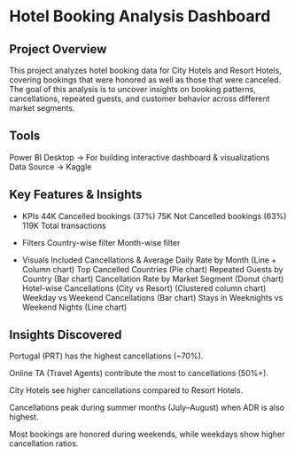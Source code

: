 # Hotel Booking Analysis Dashboard

## Project Overview

This project analyzes hotel booking data for City Hotels and Resort Hotels, covering bookings that were honored as well as those that were canceled.
The goal of this analysis is to uncover insights on booking patterns, cancellations, repeated guests, and customer behavior across different market segments.

## Tools
Power BI Desktop → For building interactive dashboard & visualizations
Data Source → Kaggle

## Key Features & Insights
- KPIs
44K Cancelled bookings (37%)
75K Not Cancelled bookings (63%)
119K Total transactions

- Filters
Country-wise filter
Month-wise filter

- Visuals Included
Cancellations & Average Daily Rate by Month (Line + Column chart)
Top Cancelled Countries (Pie chart)
Repeated Guests by Country (Bar chart)
Cancellation Rate by Market Segment (Donut chart)
Hotel-wise Cancellations (City vs Resort) (Clustered column chart)
Weekday vs Weekend Cancellations (Bar chart)
Stays in Weeknights vs Weekend Nights (Line chart)


## Insights Discovered
Portugal (PRT) has the highest cancellations (~70%).

Online TA (Travel Agents) contribute the most to cancellations (50%+).

City Hotels see higher cancellations compared to Resort Hotels.

Cancellations peak during summer months (July–August) when ADR is also highest.

Most bookings are honored during weekends, while weekdays show higher cancellation ratios.
